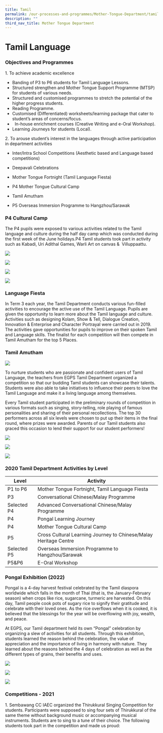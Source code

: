 ```yaml
---
title: Tamil
permalink: /our-processes-and-programmes/Mother-Tongue-Department/tamil-language
description: ""
third_nav_title: Mother Tongue Department
---
```

# **Tamil Language**

### Objectives and Programmes

1\. To achieve academic excellence

*   Banding of P3 to P6 students for Tamil Language Lessons.
*   Structured strengthen and Mother Tongue Support Programme (MTSP) for students of various needs.   
*   Structured and customised programmes to stretch the potential of the higher progress students.
*   Reading Programme.   
*   Customised (Differentiated) worksheets/learning package that cater to student’s areas of concerns/focus.   
*     In-house enrichment courses (Creative Writing and e-Oral Workshop). 
*   Learning Journeys for students (Local).

2\. To arouse student’s interest in the languages through active participation in department activities

*   Inter/Intra School Competitions (Aesthetic based and Language based competitions)
    
*   Deepavali Celebrations
*   Mother Tongue Fortnight (Tamil Language Fiesta)
*   P4 Mother Tongue Cultural Camp
*   Tamil Amutham
*   P5 Overseas Immersion Programme to Hangzhou/Sarawak
  

### P4 Cultural Camp

The P4 pupils were exposed to various activities related to the Tamil language and culture during the half day camp which was conducted during the first week of the June holidays.P4 Tamil students took part in activity such as Kabadi, Uri Adithal Games, Warli Art on canvas &  Villuppaattu.

![](/images/TL%20Dept%205.jpg)

![](/images/TL%20Dept%206.jpg)

![](/images/TL%20Dept%207.jpg)

![](/images/TL%20Dept%208.jpg)

### Language Fiesta

In Term 3 each year, the Tamil Department conducts various fun-filled activities to encourage the active use of the Tamil Language. Pupils are given the opportunity to learn more about the Tamil language and culture. Activities such as designing Kolam, Show & Tell, Dialogue Creation, Innovation & Enterprise and Character Portrayal were carried out in 2019. The activities gave opportunities for pupils to improve on their spoken Tamil and Language skills. The finalist for each competition will then compete in Tamil Amutham for the top 5 Places.

### Tamil Amutham

![](/images/TL%20Dept%209.jpg)

To nurture students who are passionate and confident users of Tamil Language, the teachers from EGPS Tamil Department organized a competition so that our budding Tamil students can showcase their talents. Students were also able to take initiatives to influence their peers to love the Tamil Language and make it a living language among themselves. 

  

Every Tamil student participated in the preliminary rounds of competition in various formats such as singing, story-telling, role playing of famous personalities and sharing of their personal recollections. The top 30 performers across all six levels were chosen to put up their items in the final round, where prizes were awarded. Parents of our Tamil students also graced this occasion to lend their support for our student performers!

![](/images/TL%20Dept%2016.jpg)

![](/images/TL%20Dept%2017.jpg)

![](/images/TL%20Dept%2018.jpg)

### 2020 Tamil Department Activities by Level

| Level 	| Activity 	|
|---	|---	|
| P1 to P6 	| Mother Tongue Fortnight, Tamil Language Fiesta 	|
| P3 	| Conversational Chinese/Malay Programme 	|
| Selected P4 	| Advanced Conversational Chinese/Malay Programme 	|
| P4 	| Pongal Learning Journey 	|
| P4 	| Mother Tongue Cultural Camp 	|
| P5 	| Cross Cultural Learning Journey to Chinese/Malay Heritage Centre 	|
| Selected P5 	| Overseas Immersion Programme to Hangzhou/Sarawak 	|
| P5&P6 	| E-Oral Workshop 	|


### Pongal Exhibition (2022) 

Pongal is a 4-day harvest festival celebrated by the Tamil diaspora worldwide which falls in the month of Thai (that is, the January-February season) when crops like rice, sugarcane, turmeric are harvested. On this day, Tamil people cook pots of sugary rice to signify their gratitude and celebrate with their loved ones. As the rice overflows when it is cooked, it is believed that the blessings for the year will be overflowing with joy, wealth, and peace.  

At EGPS, our Tamil department held its own “Pongal” celebration by organizing a slew of activities for all students. Through this exhibition, students learned the reason behind the celebration, the value of appreciation and the importance of living in harmony with nature. They learned about the reasons behind the 4 days of celebration as well as the different types of grains, their benefits and uses.

![](/images/TL4.jpg)

![](/images/TL5.jpg)

![](/images/TL6.jpg)

### Competitions - 2021

1\. Sembawang CC IAEC organized the Thirukkural Singing Competition for students. Participants were supposed to sing four sets of Thirukkural of the same theme without background music or accompanying musical instruments. Students are to sing to a tune of their choice. The following students took part in the competition and made us proud: